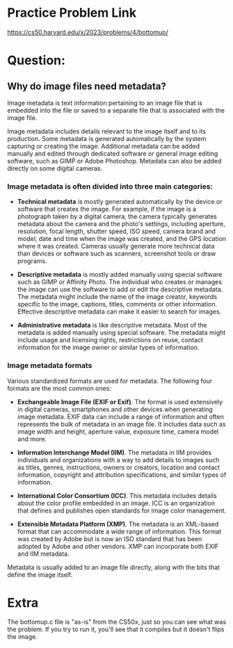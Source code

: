 # Practice Problem Link

https://cs50.harvard.edu/x/2023/problems/4/bottomup/

# Question:
## Why do image files need metadata?

Image metadata is text information pertaining to an image file that is embedded into the file or saved to a separate file that is associated with the image file.

Image metadata includes details relevant to the image itself and to its production. Some metadata is generated automatically by the system capturing or creating the image. Additional metadata can be added manually and edited through dedicated software or general image editing software, such as GIMP or Adobe Photoshop. Metadata can also be added directly on some digital cameras.

### Image metadata is often divided into three main categories:

- **Technical metadata** is mostly generated automatically by the device or software that creates the image. For example, if the image is a photograph taken by a digital camera, the camera typically generates metadata about the camera and the photo's settings, including aperture, resolution, focal length, shutter speed, ISO speed, camera brand and model, date and time when the image was created, and the GPS location where it was created. Cameras usually generate more technical data than devices or software such as scanners, screenshot tools or draw programs.

- **Descriptive metadata** is mostly added manually using special software such as GIMP or Affinity Photo. The individual who creates or manages the image can use the software to add or edit the descriptive metadata. The metadata might include the name of the image creator, keywords specific to the image, captions, titles, comments or other information. Effective descriptive metadata can make it easier to search for images.

- **Administrative metadata** is like descriptive metadata. Most of the metadata is added manually using special software. The metadata might include usage and licensing rights, restrictions on reuse, contact information for the image owner or similar types of information.

### Image metadata formats
Various standardized formats are used for metadata. The following four formats are the most common ones:

- **Exchangeable Image File (EXIF or Exif)**. The format is used extensively in digital cameras, smartphones and other devices when generating image metadata. EXIF data can include a range of information and often represents the bulk of metadata in an image file. It includes data such as image width and height, aperture value, exposure time, camera model and more.

- **Information Interchange Model (IIM)**. The metadata in IIM provides individuals and organizations with a way to add details to images such as titles, genres, instructions, owners or creators, location and contact information, copyright and attribution specifications, and similar types of information.

- **International Color Consortium (ICC)**. This metadata includes details about the color profile embedded in an image. ICC is an organization that defines and publishes open standards for image color management.

- **Extensible Metadata Platform (XMP)**. The metadata is an XML-based format that can accommodate a wide range of information. This format was created by Adobe but is now an ISO standard that has been adopted by Adobe and other vendors. XMP can incorporate both EXIF and IIM metadata.

Metadata is usually added to an image file directly, along with the bits that define the image itself.

# Extra
The bottomup.c file is "as-is" from the CS50x, just so you can see what was the problem. If you try to run it, you'll see that it compiles but it doesn't flips the image.